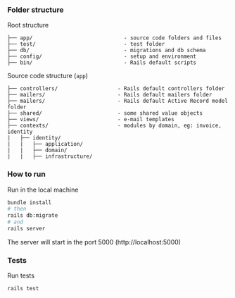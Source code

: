### Folder structure

Root structure

```
├── app/                             - source code folders and files
├── test/                            - test folder
├── db/                              - migrations and db schema
├── config/                          - setup and environment
├── bin/                             - Rails default scripts
```

Source code structure (`app`)

```
├── controllers/                   - Rails default controllers folder
├── mailers/                       - Rails default mailers folder
├── mailers/                       - Rails default Active Record model folder
├── shared/                        - some shared value objects
├── views/                         - e-mail templates
├── contexts/                      - modules by domain, eg: invoice, identity
|	├── identity/
|	|	├── application/
|	|	├── domain/
|	|	├── infrastructure/
```

### How to run

Run in the local machine

```bash
bundle install
# then
rails db:migrate
# and
rails server
```

The server will start in the port 5000 (http://localhost:5000)

### Tests

Run tests

```bash
rails test
```
